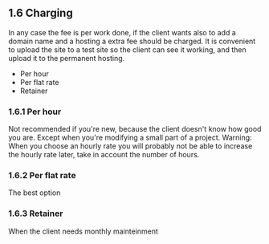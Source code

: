 ## 1.6 Charging

In any case the fee is per work done, if the client wants also to add a
domain name and a hosting a extra fee should be charged. It is
convenient to upload the site to a test site so the client can see it
working, and then upload it to the permanent hosting.

-   Per hour
-   Per flat rate
-   Retainer

### 1.6.1 Per hour

Not recommended if you\'re new, because the client doesn\'t know how
good you are. Except when you\'re modifying a small part of a project.
Warning: When you choose an hourly rate you will probably not be able to
increase the hourly rate later, take in account the number of hours.

### 1.6.2 Per flat rate

The best option

### 1.6.3 Retainer

When the client needs monthly mainteinment

